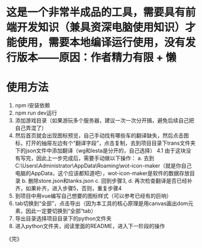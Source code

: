 # 这是一个非常半成品的工具，需要具有前端开发知识（兼具资深电脑使用知识）才能使用，需要本地编译运行使用，没有发行版本——原因：作者精力有限 + 懒

# 使用方法

1. npm i安装依赖
2. npm run dev运行
3. 添加游戏目录（如果游玩多个服务器，建议一次一次分开搞，避免后续自己把自己弄混了）
4. 然后首页就会出现图标预览，自己手动找有哪些车的翻译缺失，然后点击图标，打开的抽屉左边有个“翻译字段”，点击复制，去到项目目录下trans文件夹下的json文件中添加翻译（wg和lesta是分开的，自己选择）
   4.1 由于这块没有写完，因此上一步完成后，需要手动做以下操作：
     a. 去到C:\Users\Administrator\AppData\Roaming\wot-icon-maker（就是你自己电脑的AppData，这个应该都知道吧），wot-icon-maker是软件的数据存放目录
     b. 删除store.json和tanks.json
     c. 回到步骤3,
     d. 再次检查翻译是否已经补齐，如果补齐，进入步骤5，否则，重复步骤4
5. 到项目中用vue编写自己想要的图标样式（可以参考已经有的巨响）
6. tab切换到“全部”，点击导出（因为本工具的核心原理是用canvas画出dom元素，因此一定要切换到“全部”tab）
7. 导出目录选择项目目录下的python文件夹
8. 进入python文件夹，阅读里面的README，进入下一阶段的操作

《完》
